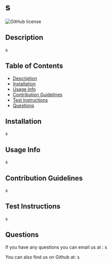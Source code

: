 # s
  ![GitHub license](https://img.shields.io/badge/license-MIT-brightgreen.png)
## Description
s

## Table of Contents
* [Description](#Description)
* [Installation](#installation)
* [Usage Info](#usage-info)
* [Contribution Guidelines](#contribution-guidelines)
* [Test Instructions](#test-instructions)
* [Questions](#questions)

## Installation

s

## Usage Info

s

## Contribution Guidelines

s

## Test Instructions

s

## Questions

If you have any questions you can email us at : s

You can also find us on Github at: s


